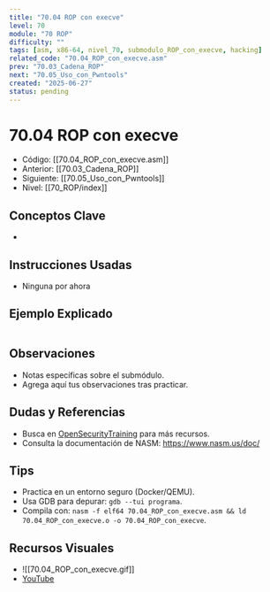 ```yaml
---
title: "70.04 ROP con execve"
level: 70
module: "70 ROP"
difficulty: ""
tags: [asm, x86-64, nivel_70, submodulo_ROP_con_execve, hacking]
related_code: "70.04_ROP_con_execve.asm"
prev: "70.03_Cadena_ROP"
next: "70.05_Uso_con_Pwntools"
created: "2025-06-27"
status: pending
---
```


# 70.04 ROP con execve

- Código: [[70.04_ROP_con_execve.asm]]  
- Anterior: [[70.03_Cadena_ROP]]  
- Siguiente: [[70.05_Uso_con_Pwntools]]  
- Nivel: [[70_ROP/index]]  

## Conceptos Clave
- 

## Instrucciones Usadas
- Ninguna por ahora

## Ejemplo Explicado
```asm

```

## Observaciones
- Notas específicas sobre el submódulo.
- Agrega aquí tus observaciones tras practicar.

## Dudas y Referencias
- Busca en [OpenSecurityTraining](https://opensecuritytraining.info/) para más recursos.
- Consulta la documentación de NASM: https://www.nasm.us/doc/

## Tips
- Practica en un entorno seguro (Docker/QEMU).
- Usa GDB para depurar: `gdb --tui programa`.
- Compila con: `nasm -f elf64 70.04_ROP_con_execve.asm && ld 70.04_ROP_con_execve.o -o 70.04_ROP_con_execve`.

## Recursos Visuales
- ![[70.04_ROP_con_execve.gif]]  
- [YouTube](https://youtube.com/placeholder)
